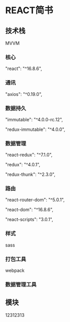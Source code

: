 # REACT简书

## 技术栈

MVVM

### 核心

  "react": "^16.8.6", 

### 通讯

  "axios": "^0.19.0", 

### 数据持久

  "immutable": "^4.0.0-rc.12", 

   "redux-immutable": "^4.0.0", 

### 数据管理

  "react-redux": "^7.1.0", 

  "redux": "^4.0.1", 

  "redux-thunk": "^2.3.0", 

### 路由

  "react-router-dom": "^5.0.1", 

  "react-dom": "^16.8.6", 

  "react-scripts": "3.0.1", 

### 样式

sass

### 打包工具

webpack

### 数据管理工具



## 模块

12312313